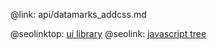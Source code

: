 @link: api/datamarks_addcss.md

@seolinktop: [ui library](https://webix.com)
@seolink: [javascript tree](https://webix.com/widget/tree/)